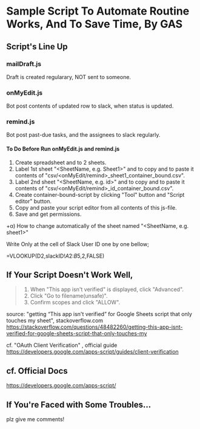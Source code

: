 
# Sample Script To Automate Routine Works, And To Save Time, By GAS

## Script's Line Up
### mailDraft.js
Draft is created regularary, NOT sent to someone.

### onMyEdit.js
Bot post contents of updated row to slack, when status is updated.

### remind.js
Bot post past-due tasks, and the assignees to slack regularly.

#### To Do Before Run onMyEdit.js and remind.js

1) Create spreadsheet and to 2 sheets.
2) Label 1st sheet "<SheetName, e.g. Sheet1>" and to copy and to paste it contents of "csv/<onMyEdit/remind>_sheet1_container_bound.csv". 
3) Label 2nd sheet "<SheetName, e.g. id>" and to copy and to paste it contents of "csv/<onMyEdit/remind>_id_container_bound.csv". 
4) Create container-bound-script by clicking "Tool" button and "Script editor" button.
5) Copy and paste your script editor  from all contents of this js-file.
6) Save and get permissions.

+α) How to change automatically <Slack User ID> of the sheet named "<SheetName, e.g. sheet1>" 

Write Only at the cell of Slack User ID one by one bellow;

=VLOOKUP(D2,slackID!$A$2:$B$5,2,FALSE)


## If Your Script Doesn't Work Well, 
>1. When "This app isn't verified" is displayed, click "Advanced".
>2. Click "Go to filename(unsafe)".
>3. Confirm scopes and click "ALLOW".

source: "getting “This app isn't verified” for Google Sheets script that only touches my sheet", stackoverflow.com
https://stackoverflow.com/questions/48482260/getting-this-app-isnt-verified-for-google-sheets-script-that-only-touches-my


cf. "OAuth Client Verification" , official guide
https://developers.google.com/apps-script/guides/client-verification

## cf. Official Docs
https://developers.google.com/apps-script/


## If You're Faced with Some Troubles...
plz give me comments!


